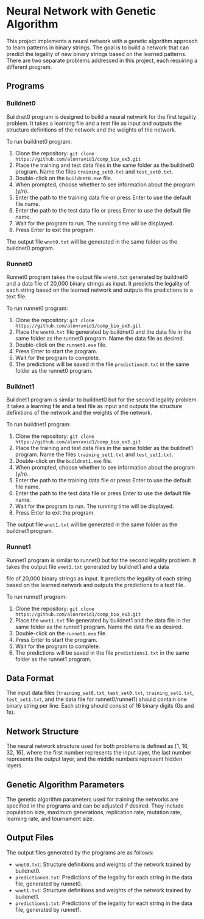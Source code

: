 # Neural Network with Genetic Algorithm
This project implements a neural network with a genetic algorithm approach to learn patterns in binary strings. The goal is to build a network that can predict the legality of new binary strings based on the learned patterns. There are two separate problems addressed in this project, each requiring a different program.

## Programs

### Buildnet0

Buildnet0 program is designed to build a neural network for the first legality problem. It takes a learning file and a test file as input and outputs the structure definitions of the network and the weights of the network.

To run buildnet0 program:
1. Clone the repository: `git clone https://github.com/alonravid1/comp_bio_ex3.git`
2. Place the training and test data files in the same folder as the buildnet0 program. Name the files `training_set0.txt` and `test_set0.txt`.
3. Double-click on the `buildnet0.exe` file.
4. When prompted, choose whether to see information about the program (y/n).
5. Enter the path to the training data file or press Enter to use the default file name.
6. Enter the path to the test data file or press Enter to use the default file name.
7. Wait for the program to run. The running time will be displayed.
8. Press Enter to exit the program.

The output file `wnet0.txt` will be generated in the same folder as the buildnet0 program.

### Runnet0

Runnet0 program takes the output file `wnet0.txt` generated by buildnet0 and a data file of 20,000 binary strings as input. It predicts the legality of each string based on the learned network and outputs the predictions to a text file.

To run runnet0 program:
1. Clone the repository: `git clone https://github.com/alonravid1/comp_bio_ex3.git`
2. Place the `wnet0.txt` file generated by buildnet0 and the data file in the same folder as the runnet0 program. Name the data file as desired.
3. Double-click on the `runnet0.exe` file.
4. Press Enter to start the program.
5. Wait for the program to complete.
6. The predictions will be saved in the file `predictions0.txt` in the same folder as the runnet0 program.

### Buildnet1

Buildnet1 program is similar to buildnet0 but for the second legality problem. It takes a learning file and a test file as input and outputs the structure definitions of the network and the weights of the network.

To run buildnet1 program:
1. Clone the repository: `git clone https://github.com/alonravid1/comp_bio_ex3.git`
2. Place the training and test data files in the same folder as the buildnet1 program. Name the files `training_set1.txt` and `test_set1.txt`.
3. Double-click on the `buildnet1.exe` file.
4. When prompted, choose whether to see information about the program (y/n).
5. Enter the path to the training data file or press Enter to use the default file name.
6. Enter the path to the test data file or press Enter to use the default file name.
7. Wait for the program to run. The running time will be displayed.
8. Press Enter to exit the program.

The output file `wnet1.txt` will be generated in the same folder as the buildnet1 program.

### Runnet1

Runnet1 program is similar to runnet0 but for the second legality problem. It takes the output file `wnet1.txt` generated by buildnet1 and a data

 file of 20,000 binary strings as input. It predicts the legality of each string based on the learned network and outputs the predictions to a text file.

To run runnet1 program:
1. Clone the repository: `git clone https://github.com/alonravid1/comp_bio_ex3.git`
2. Place the `wnet1.txt` file generated by buildnet1 and the data file in the same folder as the runnet1 program. Name the data file as desired.
3. Double-click on the `runnet1.exe` file.
4. Press Enter to start the program.
5. Wait for the program to complete.
6. The predictions will be saved in the file `predictions1.txt` in the same folder as the runnet1 program.

## Data Format

The input data files (`training_set0.txt`, `test_set0.txt`, `training_set1.txt`, `test_set1.txt`, and the data file for runnet0/runnet1) should contain one binary string per line. Each string should consist of 16 binary digits (0s and 1s).

## Network Structure

The neural network structure used for both problems is defined as [1, 16, 32, 16], where the first number represents the input layer, the last number represents the output layer, and the middle numbers represent hidden layers.

## Genetic Algorithm Parameters

The genetic algorithm parameters used for training the networks are specified in the programs and can be adjusted if desired. They include population size, maximum generations, replication rate, mutation rate, learning rate, and tournament size.

## Output Files

The output files generated by the programs are as follows:

- `wnet0.txt`: Structure definitions and weights of the network trained by buildnet0.
- `predictions0.txt`: Predictions of the legality for each string in the data file, generated by runnet0.
- `wnet1.txt`: Structure definitions and weights of the network trained by buildnet1.
- `predictions1.txt`: Predictions of the legality for each string in the data file, generated by runnet1.

